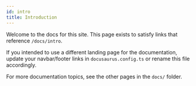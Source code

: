 ```yaml
---
id: intro
title: Introduction
---
```


Welcome to the docs for this site. This page exists to satisfy links that reference `/docs/intro`.

If you intended to use a different landing page for the documentation, update your navbar/footer links in `docusaurus.config.ts` or rename this file accordingly.

For more documentation topics, see the other pages in the `docs/` folder.

